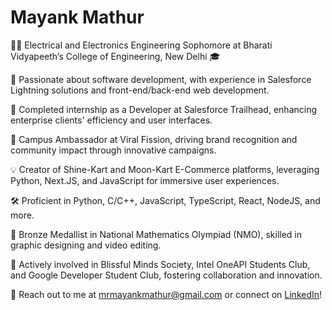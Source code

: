 # Mayank Mathur

👨‍💻 Electrical and Electronics Engineering Sophomore at Bharati Vidyapeeth’s College of Engineering, New Delhi 🎓

🔌 Passionate about software development, with experience in Salesforce Lightning solutions and front-end/back-end web development.

🚀 Completed internship as a Developer at Salesforce Trailhead, enhancing enterprise clients' efficiency and user interfaces.

🌟 Campus Ambassador at Viral Fission, driving brand recognition and community impact through innovative campaigns.

💡 Creator of Shine-Kart and Moon-Kart E-Commerce platforms, leveraging Python, Next.JS, and JavaScript for immersive user experiences.

🛠️ Proficient in Python, C/C++, JavaScript, TypeScript, React, NodeJS, and more.

🏅 Bronze Medallist in National Mathematics Olympiad (NMO), skilled in graphic designing and video editing.

🤝 Actively involved in Blissful Minds Society, Intel OneAPI Students Club, and Google Developer Student Club, fostering collaboration and innovation.

📧 Reach out to me at mrmayankmathur@gmail.com or connect on [LinkedIn](https://www.linkedin.com/in/mrmayankmathur)!
